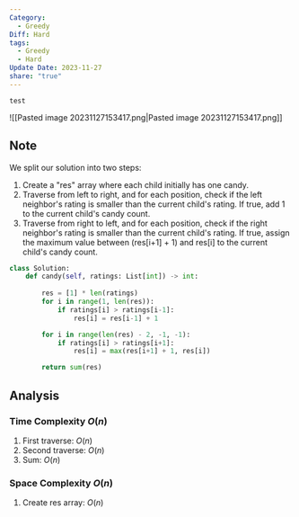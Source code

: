 ```yaml
---
Category:
  - Greedy
Diff: Hard
tags:
  - Greedy
  - Hard
Update Date: 2023-11-27
share: "true"
---
```


```timeline
test
```
![[Pasted image 20231127153417.png|Pasted image 20231127153417.png]]
## Note
We split our solution into two steps:
1. Create a "res" array where each child initially has one candy.
2. Traverse from left to right, and for each position, check if the left neighbor's rating is smaller than the current child's rating. If true, add 1 to the current child's candy count.
3. Traverse from right to left, and for each position, check if the right neighbor's rating is smaller than the current child's rating. If true, assign the maximum value between (res[i+1] + 1) and res[i] to the current child's candy count.

```python
class Solution:
    def candy(self, ratings: List[int]) -> int:
        
        res = [1] * len(ratings)
        for i in range(1, len(res)):
            if ratings[i] > ratings[i-1]:
                res[i] = res[i-1] + 1

        for i in range(len(res) - 2, -1, -1):
            if ratings[i] > ratings[i+1]:
                res[i] = max(res[i+1] + 1, res[i])

        return sum(res)
```
## Analysis
### Time Complexity $O(n)$
1. First traverse: $O(n)$
2. Second traverse: $O(n)$
3. Sum:  $O(n)$
### Space Complexity $O(n)$
1. Create res array: $O(n)$